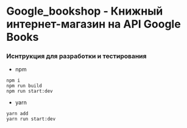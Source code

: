 # Google_bookshop - Книжный интернет-магазин на API Google Books
### Иснтрукция для разработки и тестирования

+ npm

```
npm i
npm run build
npm run start:dev
```
+ yarn

```
yarn add
yarn run start:dev
```
